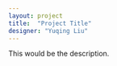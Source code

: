 ```yaml
---
layout: project
title:  "Project Title"
designer: "Yuqing Liu"
---
```


This would be the description.
